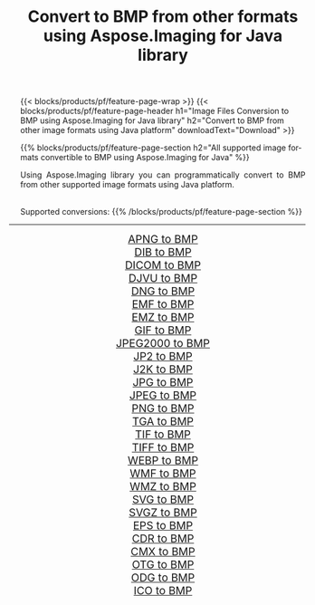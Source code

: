 ﻿---
title: Convert to BMP from other formats using Aspose.Imaging for Java library 
weight: 3920
url: /java/conversion/to/bmp/ 
lang: en
langdirlevel: 2
locales: zh-hans,ja,it,ru,de,es,fr,nl,id,lt,pl,pt,vi,tr,ko,zh-hant,ar,hi,th,sv,cs,uk,he
description: Using Aspose.Imaging you can convert to BMP from other formats using Java
---

{{< blocks/products/pf/feature-page-wrap >}}
{{< blocks/products/pf/feature-page-header h1="Image Files Conversion to BMP using Aspose.Imaging for Java library" h2="Convert to BMP from other image formats using Java platform" downloadText="Download" >}}


{{% blocks/products/pf/feature-page-section  h2="All supported image formats convertible to BMP using Aspose.Imaging for Java" %}}
<p align=justify>Using Aspose.Imaging library you can programmatically convert to BMP from other supported image formats using Java platform.</p>
<br/>
Supported conversions:
{{% /blocks/products/pf/feature-page-section %}}
<div class="container-fluid productfamilypage bg-gray">
    <div class="convertypes bg-gray agp-content section">
        <div class="container">
		<hr style="margin-left:-20px;"/>
		<div class="row other-converters" style="gap: 10px;font-size: 19px;text-align:center;">
		    <div class='col-md-2 other-converter remove-lp remove-rp'><a href="/imaging/java/conversion/apng-to-bmp/" style="padding:15px;">APNG to BMP</a></div>
<div class='col-md-2 other-converter remove-lp remove-rp'><a href="/imaging/java/conversion/dib-to-bmp/" style="padding:15px;">DIB to BMP</a></div>
<div class='col-md-2 other-converter remove-lp remove-rp'><a href="/imaging/java/conversion/dicom-to-bmp/" style="padding:15px;">DICOM to BMP</a></div>
<div class='col-md-2 other-converter remove-lp remove-rp'><a href="/imaging/java/conversion/djvu-to-bmp/" style="padding:15px;">DJVU to BMP</a></div>
<div class='col-md-2 other-converter remove-lp remove-rp'><a href="/imaging/java/conversion/dng-to-bmp/" style="padding:15px;">DNG to BMP</a></div>
<div class='col-md-2 other-converter remove-lp remove-rp'><a href="/imaging/java/conversion/emf-to-bmp/" style="padding:15px;">EMF to BMP</a></div>
<div class='col-md-2 other-converter remove-lp remove-rp'><a href="/imaging/java/conversion/emz-to-bmp/" style="padding:15px;">EMZ to BMP</a></div>
<div class='col-md-2 other-converter remove-lp remove-rp'><a href="/imaging/java/conversion/gif-to-bmp/" style="padding:15px;">GIF to BMP</a></div>
<div class='col-md-2 other-converter remove-lp remove-rp'><a href="/imaging/java/conversion/jpeg2000-to-bmp/" style="padding:15px;">JPEG2000 to BMP</a></div>
<div class='col-md-2 other-converter remove-lp remove-rp'><a href="/imaging/java/conversion/jp2-to-bmp/" style="padding:15px;">JP2 to BMP</a></div>
<div class='col-md-2 other-converter remove-lp remove-rp'><a href="/imaging/java/conversion/j2k-to-bmp/" style="padding:15px;">J2K to BMP</a></div>
<div class='col-md-2 other-converter remove-lp remove-rp'><a href="/imaging/java/conversion/jpg-to-bmp/" style="padding:15px;">JPG to BMP</a></div>
<div class='col-md-2 other-converter remove-lp remove-rp'><a href="/imaging/java/conversion/jpeg-to-bmp/" style="padding:15px;">JPEG to BMP</a></div>
<div class='col-md-2 other-converter remove-lp remove-rp'><a href="/imaging/java/conversion/png-to-bmp/" style="padding:15px;">PNG to BMP</a></div>
<div class='col-md-2 other-converter remove-lp remove-rp'><a href="/imaging/java/conversion/tga-to-bmp/" style="padding:15px;">TGA to BMP</a></div>
<div class='col-md-2 other-converter remove-lp remove-rp'><a href="/imaging/java/conversion/tif-to-bmp/" style="padding:15px;">TIF to BMP</a></div>
<div class='col-md-2 other-converter remove-lp remove-rp'><a href="/imaging/java/conversion/tiff-to-bmp/" style="padding:15px;">TIFF to BMP</a></div>
<div class='col-md-2 other-converter remove-lp remove-rp'><a href="/imaging/java/conversion/webp-to-bmp/" style="padding:15px;">WEBP to BMP</a></div>
<div class='col-md-2 other-converter remove-lp remove-rp'><a href="/imaging/java/conversion/wmf-to-bmp/" style="padding:15px;">WMF to BMP</a></div>
<div class='col-md-2 other-converter remove-lp remove-rp'><a href="/imaging/java/conversion/wmz-to-bmp/" style="padding:15px;">WMZ to BMP</a></div>
<div class='col-md-2 other-converter remove-lp remove-rp'><a href="/imaging/java/conversion/svg-to-bmp/" style="padding:15px;">SVG to BMP</a></div>
<div class='col-md-2 other-converter remove-lp remove-rp'><a href="/imaging/java/conversion/svgz-to-bmp/" style="padding:15px;">SVGZ to BMP</a></div>
<div class='col-md-2 other-converter remove-lp remove-rp'><a href="/imaging/java/conversion/eps-to-bmp/" style="padding:15px;">EPS to BMP</a></div>
<div class='col-md-2 other-converter remove-lp remove-rp'><a href="/imaging/java/conversion/cdr-to-bmp/" style="padding:15px;">CDR to BMP</a></div>
<div class='col-md-2 other-converter remove-lp remove-rp'><a href="/imaging/java/conversion/cmx-to-bmp/" style="padding:15px;">CMX to BMP</a></div>
<div class='col-md-2 other-converter remove-lp remove-rp'><a href="/imaging/java/conversion/otg-to-bmp/" style="padding:15px;">OTG to BMP</a></div>
<div class='col-md-2 other-converter remove-lp remove-rp'><a href="/imaging/java/conversion/odg-to-bmp/" style="padding:15px;">ODG to BMP</a></div>
<div class='col-md-2 other-converter remove-lp remove-rp'><a href="/imaging/java/conversion/ico-to-bmp/" style="padding:15px;">ICO to BMP</a></div>
                </div>
        </div>
    </div>
</div>
<br/>

